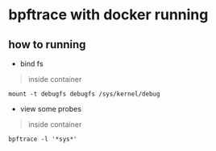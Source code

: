 
# bpftrace with docker running

## how to running

* bind fs

> inside container

```code
mount -t debugfs debugfs /sys/kernel/debug
```


* view some probes

> inside container

```code
bpftrace -l '*sys*'
```